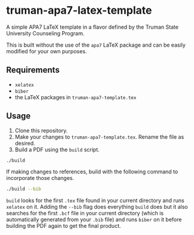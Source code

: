# truman-apa7-latex-template

A simple APA7 LaTeX template in a flavor defined by the Truman State University Counseling Program.

This is built without the use of the `apa7` LaTeX package and can be easily modified for your own purposes.

## Requirements

* `xelatex`
* `biber`
* the LaTeX packages in `truman-apa7-template.tex`

## Usage

1. Clone this repository.
2. Make your changes to `truman-apa7-template.tex`. Rename the file as desired.
3. Build a PDF using the `build` script.
  ```bash
  ./build
  ```
  If making changes to references, build with the following command to incorporate those changes.
  ```bash
  ./build --bib
  ```

`build` looks for the first `.tex` file found in your current directory and runs `xelatex` on it.
Adding the `--bib` flag does everything `build` does but it also
searches for the first `.bcf` file in your current directory (which is
automatically generated from your `.bib` file) and runs `biber` on it before
building the PDF again to get the final product.
